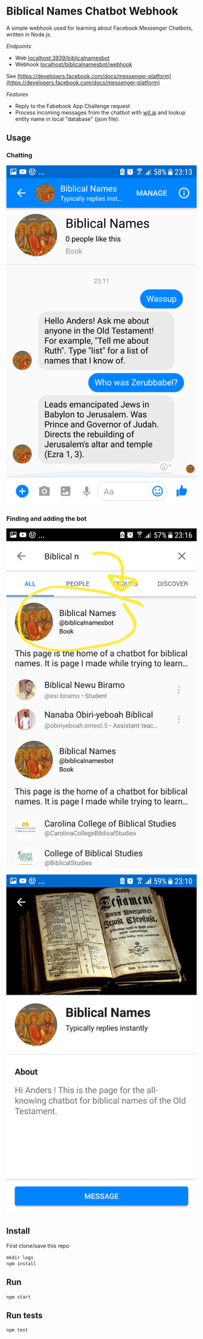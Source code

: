 # Biblical Names Chatbot Webhook
A simple webhook used for learning about Facebook Messenger Chatbots, written in Node.js.

*Endpoints*
- Web [localhost:3939/biblicalnamesbot](http://localhost:3939/biblicalnamesbot)
- Webhook [localhost/biblicalnamesbot/webhook](http://localhost/biblicalnamesbot/webhook)

See [https://developers.facebook.com/docs/messenger-platform](https://developers.facebook.com/docs/messenger-platform)

*Features*
- Reply to the Fabebook App Challenge request
- Process incoming messages from the chatbot with [wit.ai](https://wit.ai/) and lookup entity name in local "database" (json file).

## Usage

### Chatting

![An example chat](https://github.com/aweijnitz/biblicalNamesWebhook/raw/master/doc/chat-example.png "An Example Chat")

### Finding and adding the bot

![Finding the bot](https://github.com/aweijnitz/biblicalNamesWebhook/raw/master/doc/FB-Messenger-finding-the-bot.png "Finding the bot")

![The Bot Page](https://github.com/aweijnitz/biblicalNamesWebhook/raw/master/doc/chatbot-page-messenger.png "The Bot Page")



## Install
First clone/save this repo

    mkdir logs
    npm install

## Run
	npm start

## Run tests
	npm test
	